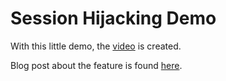 Session Hijacking Demo
=

With this little demo, the [video](https://youtu.be/qCYe5TaGo6w) is created.

Blog post about the feature is found [here](http://www.atbash.be/2017/11/06/session-hijacking-protection-with-octopus-framework/).



